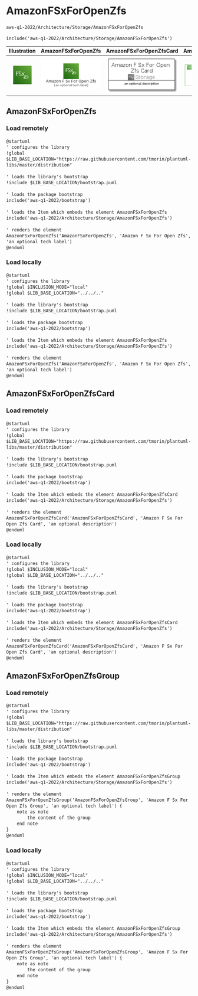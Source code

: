 # AmazonFSxForOpenZfs


```text
aws-q1-2022/Architecture/Storage/AmazonFSxForOpenZfs
```

```text
include('aws-q1-2022/Architecture/Storage/AmazonFSxForOpenZfs')
```



| Illustration | AmazonFSxForOpenZfs | AmazonFSxForOpenZfsCard | AmazonFSxForOpenZfsGroup |
| :---: | :---: | :---: | :---: |
| ![illustration for Illustration](../../../aws-q1-2022/Architecture/Storage/AmazonFSxForOpenZfs.png) | ![illustration for AmazonFSxForOpenZfs](../../../aws-q1-2022/Architecture/Storage/AmazonFSxForOpenZfs.Local.png) | ![illustration for AmazonFSxForOpenZfsCard](../../../aws-q1-2022/Architecture/Storage/AmazonFSxForOpenZfsCard.Local.png) | ![illustration for AmazonFSxForOpenZfsGroup](../../../aws-q1-2022/Architecture/Storage/AmazonFSxForOpenZfsGroup.Local.png) |




## AmazonFSxForOpenZfs

### Load remotely
```plantuml
@startuml
' configures the library
!global $LIB_BASE_LOCATION="https://raw.githubusercontent.com/tmorin/plantuml-libs/master/distribution"

' loads the library's bootstrap
!include $LIB_BASE_LOCATION/bootstrap.puml

' loads the package bootstrap
include('aws-q1-2022/bootstrap')

' loads the Item which embeds the element AmazonFSxForOpenZfs
include('aws-q1-2022/Architecture/Storage/AmazonFSxForOpenZfs')

' renders the element
AmazonFSxForOpenZfs('AmazonFSxForOpenZfs', 'Amazon F Sx For Open Zfs', 'an optional tech label')
@enduml
```

### Load locally
```plantuml
@startuml
' configures the library
!global $INCLUSION_MODE="local"
!global $LIB_BASE_LOCATION="../../.."

' loads the library's bootstrap
!include $LIB_BASE_LOCATION/bootstrap.puml

' loads the package bootstrap
include('aws-q1-2022/bootstrap')

' loads the Item which embeds the element AmazonFSxForOpenZfs
include('aws-q1-2022/Architecture/Storage/AmazonFSxForOpenZfs')

' renders the element
AmazonFSxForOpenZfs('AmazonFSxForOpenZfs', 'Amazon F Sx For Open Zfs', 'an optional tech label')
@enduml
```

## AmazonFSxForOpenZfsCard

### Load remotely
```plantuml
@startuml
' configures the library
!global $LIB_BASE_LOCATION="https://raw.githubusercontent.com/tmorin/plantuml-libs/master/distribution"

' loads the library's bootstrap
!include $LIB_BASE_LOCATION/bootstrap.puml

' loads the package bootstrap
include('aws-q1-2022/bootstrap')

' loads the Item which embeds the element AmazonFSxForOpenZfsCard
include('aws-q1-2022/Architecture/Storage/AmazonFSxForOpenZfs')

' renders the element
AmazonFSxForOpenZfsCard('AmazonFSxForOpenZfsCard', 'Amazon F Sx For Open Zfs Card', 'an optional description')
@enduml
```

### Load locally
```plantuml
@startuml
' configures the library
!global $INCLUSION_MODE="local"
!global $LIB_BASE_LOCATION="../../.."

' loads the library's bootstrap
!include $LIB_BASE_LOCATION/bootstrap.puml

' loads the package bootstrap
include('aws-q1-2022/bootstrap')

' loads the Item which embeds the element AmazonFSxForOpenZfsCard
include('aws-q1-2022/Architecture/Storage/AmazonFSxForOpenZfs')

' renders the element
AmazonFSxForOpenZfsCard('AmazonFSxForOpenZfsCard', 'Amazon F Sx For Open Zfs Card', 'an optional description')
@enduml
```

## AmazonFSxForOpenZfsGroup

### Load remotely
```plantuml
@startuml
' configures the library
!global $LIB_BASE_LOCATION="https://raw.githubusercontent.com/tmorin/plantuml-libs/master/distribution"

' loads the library's bootstrap
!include $LIB_BASE_LOCATION/bootstrap.puml

' loads the package bootstrap
include('aws-q1-2022/bootstrap')

' loads the Item which embeds the element AmazonFSxForOpenZfsGroup
include('aws-q1-2022/Architecture/Storage/AmazonFSxForOpenZfs')

' renders the element
AmazonFSxForOpenZfsGroup('AmazonFSxForOpenZfsGroup', 'Amazon F Sx For Open Zfs Group', 'an optional tech label') {
    note as note
        the content of the group
    end note
}
@enduml
```

### Load locally
```plantuml
@startuml
' configures the library
!global $INCLUSION_MODE="local"
!global $LIB_BASE_LOCATION="../../.."

' loads the library's bootstrap
!include $LIB_BASE_LOCATION/bootstrap.puml

' loads the package bootstrap
include('aws-q1-2022/bootstrap')

' loads the Item which embeds the element AmazonFSxForOpenZfsGroup
include('aws-q1-2022/Architecture/Storage/AmazonFSxForOpenZfs')

' renders the element
AmazonFSxForOpenZfsGroup('AmazonFSxForOpenZfsGroup', 'Amazon F Sx For Open Zfs Group', 'an optional tech label') {
    note as note
        the content of the group
    end note
}
@enduml
```


